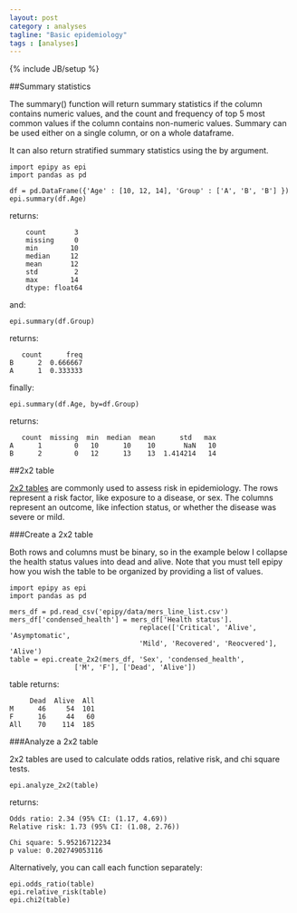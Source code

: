 ```yaml
---
layout: post
category : analyses
tagline: "Basic epidemiology"
tags : [analyses]
---
```

{% include JB/setup %}


##Summary statistics

The summary() function will return summary statistics if the column contains
numeric values, and the count and frequency of top 5 most common values if the column
contains non-numeric values. Summary can be used either on a single column, or on
a whole dataframe.

It can also return stratified summary statistics using the by argument.

    import epipy as epi
    import pandas as pd

    df = pd.DataFrame({'Age' : [10, 12, 14], 'Group' : ['A', 'B', 'B'] })
    epi.summary(df.Age)

returns:

        count       3
        missing     0
        min        10
        median     12
        mean       12
        std         2
        max        14
        dtype: float64

and:

    epi.summary(df.Group)

returns:

       count      freq
    B      2  0.666667
    A      1  0.333333

finally:

    epi.summary(df.Age, by=df.Group)

returns:

       count  missing  min  median  mean      std   max
    A      1        0   10      10    10       NaN   10
    B      2        0   12      13    13  1.414214   14

              

##2x2 table

[2x2 tables](http://sphweb.bumc.bu.edu/otlt/MPH-Modules/EP/EP713_Association/EP713_Association_print.html)
are commonly used to assess risk in epidemiology. The rows represent a risk factor,
like exposure to a disease, or sex. The columns represent an outcome, like infection status,
 or whether the disease was severe or mild. 

###Create a 2x2 table

Both rows and columns must be binary, so in the example below I collapse
the health status values into dead and alive. Note that you must tell epipy
how you wish the table to be organized by providing a list of values.

    import epipy as epi
    import pandas as pd

    mers_df = pd.read_csv('epipy/data/mers_line_list.csv')
    mers_df['condensed_health'] = mers_df['Health status'].
                                    replace(['Critical', 'Alive', 'Asymptomatic',
                                    'Mild', 'Recovered', 'Reocvered'], 'Alive')
    table = epi.create_2x2(mers_df, 'Sex', 'condensed_health',
                    ['M', 'F'], ['Dead', 'Alive'])

table returns:

         Dead  Alive  All
    M      46     54  101
    F      16     44   60
    All    70    114  185
    

###Analyze a 2x2 table

2x2 tables are used to calculate odds ratios, relative risk, and chi square tests.

    epi.analyze_2x2(table)

returns:

    Odds ratio: 2.34 (95% CI: (1.17, 4.69))
    Relative risk: 1.73 (95% CI: (1.08, 2.76))

    Chi square: 5.95216712234
    p value: 0.202749053116

Alternatively, you can call each function separately:

    epi.odds_ratio(table)
    epi.relative_risk(table)
    epi.chi2(table)


